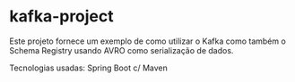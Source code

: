 # kafka-project
Este projeto fornece um exemplo de como utilizar o Kafka como também o Schema Registry usando AVRO como serialização de dados.

Tecnologias usadas:
Spring Boot c/ Maven
